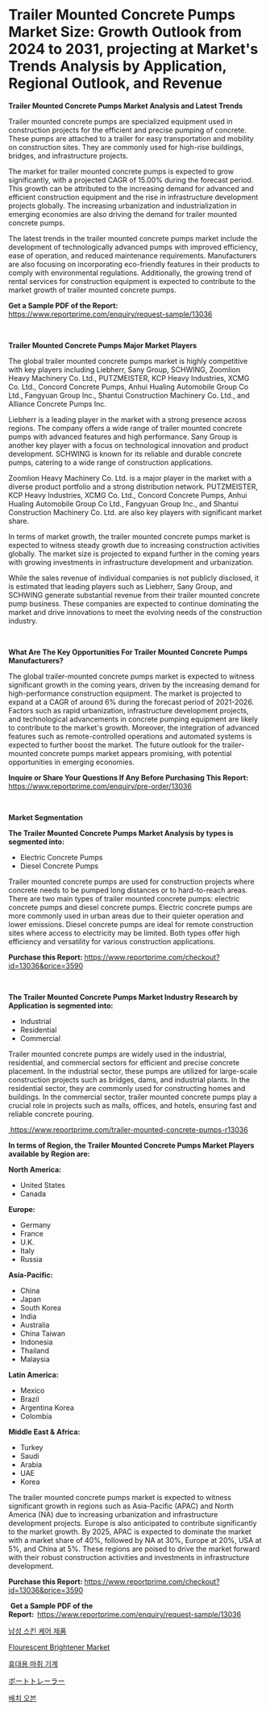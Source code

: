<p><h1>Trailer Mounted Concrete Pumps Market Size: Growth Outlook from 2024 to 2031, projecting at Market's Trends Analysis by Application, Regional Outlook, and Revenue</h1></p><p><strong>Trailer Mounted Concrete Pumps Market Analysis and Latest Trends</strong></p>
<p><p>Trailer mounted concrete pumps are specialized equipment used in construction projects for the efficient and precise pumping of concrete. These pumps are attached to a trailer for easy transportation and mobility on construction sites. They are commonly used for high-rise buildings, bridges, and infrastructure projects.</p><p>The market for trailer mounted concrete pumps is expected to grow significantly, with a projected CAGR of 15.00% during the forecast period. This growth can be attributed to the increasing demand for advanced and efficient construction equipment and the rise in infrastructure development projects globally. The increasing urbanization and industrialization in emerging economies are also driving the demand for trailer mounted concrete pumps.</p><p>The latest trends in the trailer mounted concrete pumps market include the development of technologically advanced pumps with improved efficiency, ease of operation, and reduced maintenance requirements. Manufacturers are also focusing on incorporating eco-friendly features in their products to comply with environmental regulations. Additionally, the growing trend of rental services for construction equipment is expected to contribute to the market growth of trailer mounted concrete pumps.</p></p>
<p><strong>Get a Sample PDF of the Report:&nbsp;</strong> <a href="https://www.reportprime.com/enquiry/request-sample/13036">https://www.reportprime.com/enquiry/request-sample/13036</a></p>
<p>&nbsp;</p>
<p><strong>Trailer Mounted Concrete Pumps Major Market Players</strong></p>
<p><p>The global trailer mounted concrete pumps market is highly competitive with key players including Liebherr, Sany Group, SCHWING, Zoomlion Heavy Machinery Co. Ltd., PUTZMEISTER, KCP Heavy Industries, XCMG Co. Ltd., Concord Concrete Pumps, Anhui Hualing Automobile Group Co Ltd., Fangyuan Group Inc., Shantui Construction Machinery Co. Ltd., and Alliance Concrete Pumps Inc.</p><p>Liebherr is a leading player in the market with a strong presence across regions. The company offers a wide range of trailer mounted concrete pumps with advanced features and high performance. Sany Group is another key player with a focus on technological innovation and product development. SCHWING is known for its reliable and durable concrete pumps, catering to a wide range of construction applications.</p><p>Zoomlion Heavy Machinery Co. Ltd. is a major player in the market with a diverse product portfolio and a strong distribution network. PUTZMEISTER, KCP Heavy Industries, XCMG Co. Ltd., Concord Concrete Pumps, Anhui Hualing Automobile Group Co Ltd., Fangyuan Group Inc., and Shantui Construction Machinery Co. Ltd. are also key players with significant market share.</p><p>In terms of market growth, the trailer mounted concrete pumps market is expected to witness steady growth due to increasing construction activities globally. The market size is projected to expand further in the coming years with growing investments in infrastructure development and urbanization.</p><p>While the sales revenue of individual companies is not publicly disclosed, it is estimated that leading players such as Liebherr, Sany Group, and SCHWING generate substantial revenue from their trailer mounted concrete pump business. These companies are expected to continue dominating the market and drive innovations to meet the evolving needs of the construction industry.</p></p>
<p>&nbsp;</p>
<p><strong>What Are The Key Opportunities For Trailer Mounted Concrete Pumps Manufacturers?</strong></p>
<p><p>The global trailer-mounted concrete pumps market is expected to witness significant growth in the coming years, driven by the increasing demand for high-performance construction equipment. The market is projected to expand at a CAGR of around 6% during the forecast period of 2021-2026. Factors such as rapid urbanization, infrastructure development projects, and technological advancements in concrete pumping equipment are likely to contribute to the market's growth. Moreover, the integration of advanced features such as remote-controlled operations and automated systems is expected to further boost the market. The future outlook for the trailer-mounted concrete pumps market appears promising, with potential opportunities in emerging economies.</p></p>
<p><strong>Inquire or Share Your Questions If Any Before Purchasing This Report:</strong> <a href="https://www.reportprime.com/enquiry/pre-order/13036">https://www.reportprime.com/enquiry/pre-order/13036</a></p>
<p>&nbsp;</p>
<p><strong>Market Segmentation</strong></p>
<p><strong>The Trailer Mounted Concrete Pumps Market Analysis by types is segmented into:</strong></p>
<p><ul><li>Electric Concrete Pumps</li><li>Diesel Concrete Pumps</li></ul></p>
<p><p>Trailer mounted concrete pumps are used for construction projects where concrete needs to be pumped long distances or to hard-to-reach areas. There are two main types of trailer mounted concrete pumps: electric concrete pumps and diesel concrete pumps. Electric concrete pumps are more commonly used in urban areas due to their quieter operation and lower emissions. Diesel concrete pumps are ideal for remote construction sites where access to electricity may be limited. Both types offer high efficiency and versatility for various construction applications.</p></p>
<p><strong>Purchase this Report:&nbsp;</strong><a href="https://www.reportprime.com/checkout?id=13036&price=3590">https://www.reportprime.com/checkout?id=13036&price=3590</a></p>
<p>&nbsp;</p>
<p><strong>The Trailer Mounted Concrete Pumps Market Industry Research by Application is segmented into:</strong></p>
<p><ul><li>Industrial</li><li>Residential</li><li>Commercial</li></ul></p>
<p><p>Trailer mounted concrete pumps are widely used in the industrial, residential, and commercial sectors for efficient and precise concrete placement. In the industrial sector, these pumps are utilized for large-scale construction projects such as bridges, dams, and industrial plants. In the residential sector, they are commonly used for constructing homes and buildings. In the commercial sector, trailer mounted concrete pumps play a crucial role in projects such as malls, offices, and hotels, ensuring fast and reliable concrete pouring.</p></p>
<p><a href="https://www.reportprime.com/trailer-mounted-concrete-pumps-r13036">&nbsp;https://www.reportprime.com/trailer-mounted-concrete-pumps-r13036</a></p>
<p><strong>In terms of Region, the Trailer Mounted Concrete Pumps Market Players available by Region are:</strong></p>
<p>
    <p> <strong> North America: </strong>
        <ul>
            <li>United States</li>
            <li>Canada</li>
        </ul>
        </p> 
    <p> <strong> Europe: </strong>
        <ul>
            <li>Germany</li>
            <li>France</li>
            <li>U.K.</li>
            <li>Italy</li>
            <li>Russia</li>
        </ul>
        </p> 
    <p> <strong> Asia-Pacific: </strong>
        <ul>
            <li>China</li>
            <li>Japan</li>
            <li>South Korea</li>
            <li>India</li>
            <li>Australia</li>
            <li>China Taiwan</li>
            <li>Indonesia</li>
            <li>Thailand</li>
            <li>Malaysia</li>
        </ul>
        </p> 
    <p> <strong> Latin America: </strong>
        <ul>
            <li>Mexico</li>
            <li>Brazil</li>
            <li>Argentina Korea</li>
            <li>Colombia</li>
        </ul>
        </p> 
    <p> <strong> Middle East & Africa: </strong>
        <ul>
            <li>Turkey</li>
            <li>Saudi</li>
            <li>Arabia</li>
            <li>UAE</li>
            <li>Korea</li>
        </ul>
    </p>
    </p>
<p><p>The trailer mounted concrete pumps market is expected to witness significant growth in regions such as Asia-Pacific (APAC) and North America (NA) due to increasing urbanization and infrastructure development projects. Europe is also anticipated to contribute significantly to the market growth. By 2025, APAC is expected to dominate the market with a market share of 40%, followed by NA at 30%, Europe at 20%, USA at 5%, and China at 5%. These regions are poised to drive the market forward with their robust construction activities and investments in infrastructure development.</p></p>
<p><strong>Purchase this Report: </strong><a href="https://www.reportprime.com/checkout?id=13036&price=3590">https://www.reportprime.com/checkout?id=13036&price=3590</a></p>
<p>&nbsp;<strong>Get a Sample PDF of the Report:&nbsp;&nbsp;</strong><a href="https://www.reportprime.com/enquiry/request-sample/13036">https://www.reportprime.com/enquiry/request-sample/13036</a></p>
<p><strong></strong></p>
<p><p><a href="https://github.com/WilburKihn5676/Market-Research-Report-List-1/blob/main/941506619247.md">남성 스킨 케어 제품</a></p><p><a href="https://issuu.com/reportprime-2/docs/flourescent-brightener-market-size-2030.pptx">Flourescent Brightener Market</a></p><p><a href="https://medium.com/@leatharoan20231/%ED%9C%B4%EB%8C%80%EC%9A%A9-%EB%A7%88%EC%B7%A8%EA%B8%B0-%EC%8B%9C%EC%9E%A5-%EC%A0%90%EC%9C%A0%EC%9C%A8-%EB%B3%80%ED%99%94-%EB%B0%8F-%EC%8B%9C%EC%9E%A5-%EC%84%B1%EC%9E%A5-%ED%8A%B8%EB%A0%8C%EB%93%9C-2024%EB%85%84-2031%EB%85%84-47806a4ea149">휴대용 마취 기계</a></p><p><a href="https://medium.com/@billyhopkins526/%E3%83%9C%E3%83%BC%E3%83%88%E3%83%88%E3%83%AC%E3%83%BC%E3%83%A9%E3%83%BC%E5%B8%82%E5%A0%B4%E8%A6%8F%E6%A8%A1-%E5%B8%82%E5%A0%B4%E5%B1%95%E6%9C%9B%E3%81%A8%E5%B8%82%E5%A0%B4%E4%BA%88%E6%B8%AC-2024%E5%B9%B4%E3%81%8B%E3%82%892031%E5%B9%B4-ae747ff05d73">ボートトレーラー</a></p><p><a href="https://medium.com/@everettilkinson56562023/%EB%B0%B0%EC%B9%98-%EC%98%A4%EB%B8%90-%EC%8B%9C%EC%9E%A5-%EB%B3%B4%EA%B3%A0%EC%84%9C%EB%8A%94-%ED%95%B4%EB%8B%B9-%EC%8B%9C%EC%9E%A5%EC%9D%98-%EC%B5%9C%EC%8B%A0-%ED%8A%B8%EB%A0%8C%EB%93%9C%EC%99%80-%EC%84%B1%EC%9E%A5-%EA%B8%B0%ED%9A%8C%EB%A5%BC-%EB%B3%B4%EC%97%AC%EC%A4%8D%EB%8B%88%EB%8B%A4-8265fcc2e669">배치 오븐</a></p></p>